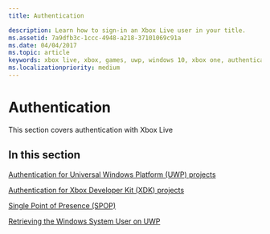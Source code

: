 ```yaml
---
title: Authentication

description: Learn how to sign-in an Xbox Live user in your title.
ms.assetid: 7a9dfb3c-1ccc-4948-a218-37101069c91a
ms.date: 04/04/2017
ms.topic: article
keywords: xbox live, xbox, games, uwp, windows 10, xbox one, authentication, sign-in
ms.localizationpriority: medium
---
```

# Authentication

This section covers authentication with Xbox Live

## In this section

[Authentication for Universal Windows Platform (UWP) projects](authentication-for-UWP-projects.md)

[Authentication for Xbox Developer Kit (XDK) projects](authentication-for-XDK-projects.md)

[Single Point of Presence (SPOP)](single-point-of-presence.md)

[Retrieving the Windows System User on UWP](retrieving-windows-system-user-on-UWP.md)
